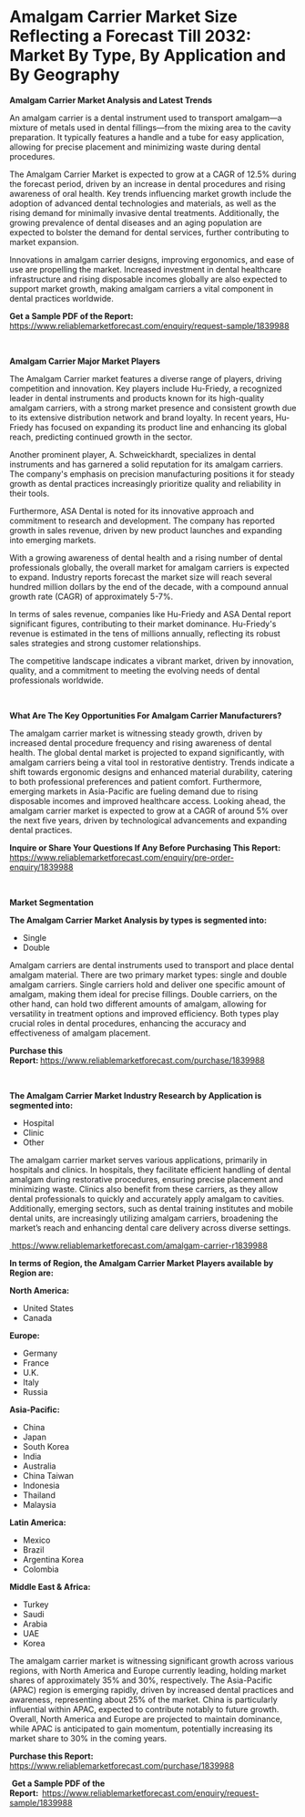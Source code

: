 <p><h1>Amalgam Carrier Market Size Reflecting a Forecast Till 2032: Market By Type, By Application and By Geography</h1></p><p><strong>Amalgam Carrier Market Analysis and Latest Trends</strong></p>
<p><p>An amalgam carrier is a dental instrument used to transport amalgam—a mixture of metals used in dental fillings—from the mixing area to the cavity preparation. It typically features a handle and a tube for easy application, allowing for precise placement and minimizing waste during dental procedures. </p><p>The Amalgam Carrier Market is expected to grow at a CAGR of 12.5% during the forecast period, driven by an increase in dental procedures and rising awareness of oral health. Key trends influencing market growth include the adoption of advanced dental technologies and materials, as well as the rising demand for minimally invasive dental treatments. Additionally, the growing prevalence of dental diseases and an aging population are expected to bolster the demand for dental services, further contributing to market expansion. </p><p>Innovations in amalgam carrier designs, improving ergonomics, and ease of use are propelling the market. Increased investment in dental healthcare infrastructure and rising disposable incomes globally are also expected to support market growth, making amalgam carriers a vital component in dental practices worldwide.</p></p>
<p><strong>Get a Sample PDF of the Report:&nbsp;</strong> <a href="https://www.reliablemarketforecast.com/enquiry/request-sample/1839988?utm_campaign=3096&utm_medium=2&utm_source=Github&utm_content=ia&utm_term=13042025&utm_id=amalgam-carrier">https://www.reliablemarketforecast.com/enquiry/request-sample/1839988</a></p>
<p>&nbsp;</p>
<p><strong>Amalgam Carrier Major Market Players</strong></p>
<p><p>The Amalgam Carrier market features a diverse range of players, driving competition and innovation. Key players include Hu-Friedy, a recognized leader in dental instruments and products known for its high-quality amalgam carriers, with a strong market presence and consistent growth due to its extensive distribution network and brand loyalty. In recent years, Hu-Friedy has focused on expanding its product line and enhancing its global reach, predicting continued growth in the sector.</p><p>Another prominent player, A. Schweickhardt, specializes in dental instruments and has garnered a solid reputation for its amalgam carriers. The company's emphasis on precision manufacturing positions it for steady growth as dental practices increasingly prioritize quality and reliability in their tools. </p><p>Furthermore, ASA Dental is noted for its innovative approach and commitment to research and development. The company has reported growth in sales revenue, driven by new product launches and expanding into emerging markets. </p><p>With a growing awareness of dental health and a rising number of dental professionals globally, the overall market for amalgam carriers is expected to expand. Industry reports forecast the market size will reach several hundred million dollars by the end of the decade, with a compound annual growth rate (CAGR) of approximately 5-7%.</p><p>In terms of sales revenue, companies like Hu-Friedy and ASA Dental report significant figures, contributing to their market dominance. Hu-Friedy's revenue is estimated in the tens of millions annually, reflecting its robust sales strategies and strong customer relationships. </p><p>The competitive landscape indicates a vibrant market, driven by innovation, quality, and a commitment to meeting the evolving needs of dental professionals worldwide.</p></p>
<p>&nbsp;</p>
<p><strong>What Are The Key Opportunities For Amalgam Carrier Manufacturers?</strong></p>
<p><p>The amalgam carrier market is witnessing steady growth, driven by increased dental procedure frequency and rising awareness of dental health. The global dental market is projected to expand significantly, with amalgam carriers being a vital tool in restorative dentistry. Trends indicate a shift towards ergonomic designs and enhanced material durability, catering to both professional preferences and patient comfort. Furthermore, emerging markets in Asia-Pacific are fueling demand due to rising disposable incomes and improved healthcare access. Looking ahead, the amalgam carrier market is expected to grow at a CAGR of around 5% over the next five years, driven by technological advancements and expanding dental practices.</p></p>
<p><strong>Inquire or Share Your Questions If Any Before Purchasing This Report:</strong> <a href="https://www.reliablemarketforecast.com/enquiry/pre-order-enquiry/1839988?utm_campaign=3096&utm_medium=2&utm_source=Github&utm_content=ia&utm_term=13042025&utm_id=amalgam-carrier">https://www.reliablemarketforecast.com/enquiry/pre-order-enquiry/1839988</a></p>
<p>&nbsp;</p>
<p><strong>Market Segmentation</strong></p>
<p><strong>The Amalgam Carrier Market Analysis by types is segmented into:</strong></p>
<p><ul><li>Single</li><li>Double</li></ul></p>
<p><p>Amalgam carriers are dental instruments used to transport and place dental amalgam material. There are two primary market types: single and double amalgam carriers. Single carriers hold and deliver one specific amount of amalgam, making them ideal for precise fillings. Double carriers, on the other hand, can hold two different amounts of amalgam, allowing for versatility in treatment options and improved efficiency. Both types play crucial roles in dental procedures, enhancing the accuracy and effectiveness of amalgam placement.</p></p>
<p><strong>Purchase this Report:&nbsp;</strong><a href="https://www.reliablemarketforecast.com/purchase/1839988?utm_campaign=3096&utm_medium=2&utm_source=Github&utm_content=ia&utm_term=13042025&utm_id=amalgam-carrier">https://www.reliablemarketforecast.com/purchase/1839988</a></p>
<p>&nbsp;</p>
<p><strong>The Amalgam Carrier Market Industry Research by Application is segmented into:</strong></p>
<p><ul><li>Hospital</li><li>Clinic</li><li>Other</li></ul></p>
<p><p>The amalgam carrier market serves various applications, primarily in hospitals and clinics. In hospitals, they facilitate efficient handling of dental amalgam during restorative procedures, ensuring precise placement and minimizing waste. Clinics also benefit from these carriers, as they allow dental professionals to quickly and accurately apply amalgam to cavities. Additionally, emerging sectors, such as dental training institutes and mobile dental units, are increasingly utilizing amalgam carriers, broadening the market’s reach and enhancing dental care delivery across diverse settings.</p></p>
<p><a href="https://www.reliablemarketforecast.com/amalgam-carrier-r1839988?utm_campaign=3096&utm_medium=2&utm_source=Github&utm_content=ia&utm_term=13042025&utm_id=amalgam-carrier">&nbsp;https://www.reliablemarketforecast.com/amalgam-carrier-r1839988</a></p>
<p><strong>In terms of Region, the Amalgam Carrier Market Players available by Region are:</strong></p>
<p>
    <p> <strong> North America: </strong>
        <ul>
            <li>United States</li>
            <li>Canada</li>
        </ul>
        </p> 
    <p> <strong> Europe: </strong>
        <ul>
            <li>Germany</li>
            <li>France</li>
            <li>U.K.</li>
            <li>Italy</li>
            <li>Russia</li>
        </ul>
        </p> 
    <p> <strong> Asia-Pacific: </strong>
        <ul>
            <li>China</li>
            <li>Japan</li>
            <li>South Korea</li>
            <li>India</li>
            <li>Australia</li>
            <li>China Taiwan</li>
            <li>Indonesia</li>
            <li>Thailand</li>
            <li>Malaysia</li>
        </ul>
        </p> 
    <p> <strong> Latin America: </strong>
        <ul>
            <li>Mexico</li>
            <li>Brazil</li>
            <li>Argentina Korea</li>
            <li>Colombia</li>
        </ul>
        </p> 
    <p> <strong> Middle East & Africa: </strong>
        <ul>
            <li>Turkey</li>
            <li>Saudi</li>
            <li>Arabia</li>
            <li>UAE</li>
            <li>Korea</li>
        </ul>
    </p>
    </p>
<p><p>The amalgam carrier market is witnessing significant growth across various regions, with North America and Europe currently leading, holding market shares of approximately 35% and 30%, respectively. The Asia-Pacific (APAC) region is emerging rapidly, driven by increased dental practices and awareness, representing about 25% of the market. China is particularly influential within APAC, expected to contribute notably to future growth. Overall, North America and Europe are projected to maintain dominance, while APAC is anticipated to gain momentum, potentially increasing its market share to 30% in the coming years.</p></p>
<p><strong>Purchase this Report: </strong><a href="https://www.reliablemarketforecast.com/purchase/1839988?utm_campaign=3096&utm_medium=2&utm_source=Github&utm_content=ia&utm_term=13042025&utm_id=amalgam-carrier">https://www.reliablemarketforecast.com/purchase/1839988</a></p>
<p>&nbsp;<strong>Get a Sample PDF of the Report:&nbsp;&nbsp;</strong><a href="https://www.reliablemarketforecast.com/enquiry/request-sample/1839988?utm_campaign=3096&utm_medium=2&utm_source=Github&utm_content=ia&utm_term=13042025&utm_id=amalgam-carrier">https://www.reliablemarketforecast.com/enquiry/request-sample/1839988</a></p>
<p><strong></strong></p>
<p><p></p><p></p><p></p></p>